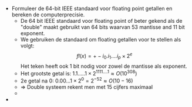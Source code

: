 - Formuleer de 64-bit IEEE standaard voor floating point getallen en bereken de computerprecisie.
	- De 64 bit IEEE standaard voor floating point of beter gekend als de "double" maakt gebruikt van 64 bits waarvan 53 mantisse and 11 bit exponent.
	- We gebruiken de standaard om floating getallen voor te stellen als volgt: 
	  $$fl(x) = +- i_0.i_1....i_p \times 2^e$$
	  Het teken heeft ook 1 bit nodig voor zowel de mantisse als exponent.
	- Het grootste getal is: $1.1.....1 \times 2^{1111....1} \approx O(10^{308})$
	- 2e getal na 0: $0.00...1 \times 2^0 = 2^{-52} \approx O(10-16)$
	- $\Rightarrow$ Double systeem rekent men met 15 cijfers maximaal
	-
-